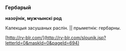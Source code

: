 ### Гербарый
**назоўнік, мужчынскі род**

Калекцыя засушаных раслін. || прыметнік: гербарны.

<a rel="author">[http://rv-blr.com/](http://rv-blr.com/slounik.jsp?letterId=0&maskId=0&pageId=694)</a>
